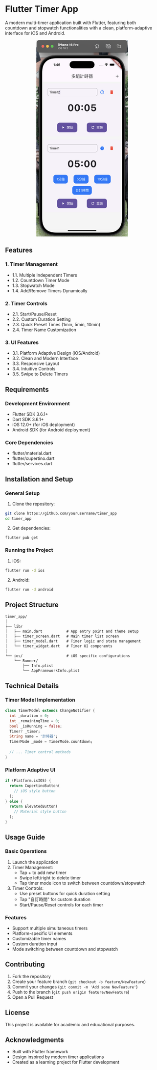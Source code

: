 # Flutter Timer App
A modern multi-timer application built with Flutter, featuring both countdown and stopwatch functionalities with a clean, platform-adaptive interface for iOS and Android.

<p align="center">
  <img src="timer.png" width="300" alt="Timer Screenshot">
</p>

## Features
### 1. Timer Management
- 1.1. Multiple Independent Timers
- 1.2. Countdown Timer Mode
- 1.3. Stopwatch Mode
- 1.4. Add/Remove Timers Dynamically

### 2. Timer Controls
- 2.1. Start/Pause/Reset
- 2.2. Custom Duration Setting
- 2.3. Quick Preset Times (1min, 5min, 10min)
- 2.4. Timer Name Customization

### 3. UI Features
- 3.1. Platform Adaptive Design (iOS/Android)
- 3.2. Clean and Modern Interface
- 3.3. Responsive Layout
- 3.4. Intuitive Controls
- 3.5. Swipe to Delete Timers

## Requirements
### Development Environment
- Flutter SDK 3.6.1+
- Dart SDK 3.6.1+
- iOS 12.0+ (for iOS deployment)
- Android SDK (for Android deployment)

### Core Dependencies
- flutter/material.dart
- flutter/cupertino.dart
- flutter/services.dart

## Installation and Setup
### General Setup
1. Clone the repository:
```bash
git clone https://github.com/yourusername/timer_app
cd timer_app
```

2. Get dependencies:
```bash
flutter pub get
```

### Running the Project
1. iOS:
```bash
flutter run -d ios
```

2. Android:
```bash
flutter run -d android
```

## Project Structure
```
timer_app/
│
├── lib/
│   ├── main.dart           # App entry point and theme setup
│   ├── timer_screen.dart   # Main timer list screen
│   ├── timer_model.dart    # Timer logic and state management
│   └── timer_widget.dart   # Timer UI components
│
└── ios/                    # iOS specific configurations
    └── Runner/
        ├── Info.plist
        └── AppFrameworkInfo.plist
```

## Technical Details
### Timer Model Implementation
```dart
class TimerModel extends ChangeNotifier {
  int _duration = 0;
  int _remainingTime = 0;
  bool _isRunning = false;
  Timer? _timer;
  String name = '計時器';
  TimerMode _mode = TimerMode.countdown;
  
  // ... Timer control methods
}
```

### Platform Adaptive UI
```dart
if (Platform.isIOS) {
  return CupertinoButton(
    // iOS style button
  );
} else {
  return ElevatedButton(
    // Material style button
  );
}
```

## Usage Guide
### Basic Operations
1. Launch the application
2. Timer Management:
   - Tap + to add new timer
   - Swipe left/right to delete timer
   - Tap timer mode icon to switch between countdown/stopwatch
3. Timer Controls:
   - Use preset buttons for quick duration setting
   - Tap "自訂時間" for custom duration
   - Start/Pause/Reset controls for each timer

### Features
- Support multiple simultaneous timers
- Platform-specific UI elements
- Customizable timer names
- Custom duration input
- Mode switching between countdown and stopwatch

## Contributing
1. Fork the repository
2. Create your feature branch (`git checkout -b feature/NewFeature`)
3. Commit your changes (`git commit -m 'Add some NewFeature'`)
4. Push to the branch (`git push origin feature/NewFeature`)
5. Open a Pull Request

## License
This project is available for academic and educational purposes.

## Acknowledgments
- Built with Flutter framework
- Design inspired by modern timer applications
- Created as a learning project for Flutter development
